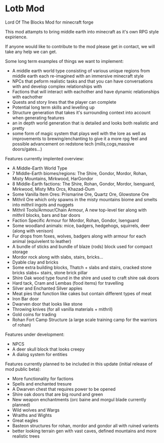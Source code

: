 # Lotb Mod
Lord Of The Blocks Mod for minecraft forge

This mod attampts to bring middle earth into minecraft as it's own RPG style expirience.

If anyone would like to contribute to the mod please get in contact, we will take any help we can get.

Some long term examples of things we want to implement:
- A middle earth world type consisting of various unique regions from middle earth each re-imagined with an immersive minecraft style
- NPCs that peform realistic tasks and that you can have conversations with and develop complex relationships with
- Factions that will interact with eachother and have dynamic relationships with eachother
- Quests and story lines that the player can complete
- Potential long term skills and levelling up
- Structure generation that takes it's surrounding context into account when generating features
- an in depth world generation that is detailed and looks both realistic and pretty
- some form of magic system that plays well with the lore as well as improvements to brewing/enchanting to give it a more rpg feel and possible advancement on      redstone tech (mills,cogs,massive doors/gates...)

Features currently implented overview:
+ A Middle-Earth World Type
+ 7 Middle-Earth biomes/regions: The Shire, Gondor, Mordor, Rohan, Misty Mountains, Mirkwood, HarGondor
+ 8 Middle-Earth factions: The Shire, Rohan, Gondor, Mordor, Isenguard, Mirkwood, Misty Mts Orcs, Khazad-Dum
+ Some Vanilla Item Ores: Prismarine Ore, Quartz Ore, Glowstone Ore
+ Mithril Ore which only spawns in the misty mountains biome and smelts into mithril ingots and nuggets
+ Mithril Tools/Armour/Chain Armour, A new top-level tier along with mithril blocks, bars and bar doors
+ Faction Specific Armour for Mordor, Rohan, Gondor, Isenguard
+ Some woodland animals: mice, badgers, hedgehogs, squirrels, deer (along with venison)
+ Fur drops from foxes, wolves, badgers along with armour for each animal (equivelent to leather)
+ A bundle of sticks and bundle of blaze (rods) block used for compact storage
+ Mordor rock along with slabs, stairs, bricks...
+ Dyable clay and bricks
+ Some extra building blocks, Thatch + slabs and stairs, cracked stone bricks slabs+ stairs, stone brick pillar
+ Shire Oak wood type found in the shire and used to craft shire oak doors
+ Hard tack, Cram and Lembas (food items) for travelling
+ Silver and Enchanted Silver apples
+ Meat pies that function like cakes but contain different types of meat
+ Iron Bar door
+ Dwarven door that looks like stone
+ Throwing knives (for all vanilla materials + mithril)
+ Gold coins for trading
+ Rohan Fort Camp Structure (a large scale training camp for the warriors of rohan)

Features under development:
+ NPCS
+ A deer skull block that looks creepy
+ A dialog system for entities


Features currently planned to be included in this update (initial release of mod public beta):
+ More functionality for factions
+ Spells and enchanted tresure
+ A Dwarven chest that requires power to be opened
+ Shire oak doors that are big round and green
+ New weapon enchantments (orc baine and morgul blade currently planned)
+ Wild wolves and Wargs
+ Wraiths and Wights
+ Great eagles
+ Basteon structures for rohan, mordor and gondor all with ruined varients
+ better looking terrain gen with vast caves, defined mountains and more realistic trees




